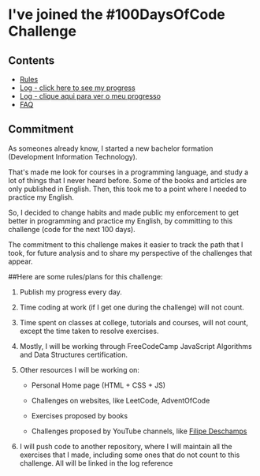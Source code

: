 # I've joined the #100DaysOfCode Challenge

## Contents

* [Rules](rules.md)
* [Log - click here to see my progress](log-en.md)
* [Log - clique aqui para ver o meu progresso](log-pt-br.md)
* [FAQ](FAQ.md)

## Commitment

As someones already know, I started a new bachelor formation (Development Information Technology). 

That's made me look for courses in a programming language, and study a lot of things that I never heard before. Some of the books and articles are only published in English. Then, this took me to a point where I needed to practice my English.

So, I decided to change habits and made public my enforcement to get better in programming and practice my English, by committing to this challenge (code for the next 100 days).

The commitment to this challenge makes it easier to track the path that I took, for future analysis and to share my perspective of the challenges that appear.



##Here are some rules/plans for this challenge:

1. Publish my progress every day.

2. Time coding at work (if I get one during the challenge) will not count.

3. Time spent on classes at college, tutorials and courses, will not count, except the time taken to resolve exercises.

4. Mostly, I will be working through FreeCodeCamp JavaScript Algorithms and Data Structures certification.

5. Other resources I will be working on:
   
   - Personal Home page (HTML + CSS + JS)
   
   - Challenges on websites, like LeetCode, AdventOfCode
   
   - Exercises proposed by books
   
   - Challenges proposed by YouTube channels, like [Filipe Deschamps](https://www.youtube.com/c/FilipeDeschamps)

6. I will push code to another repository, where I will maintain all the exercises that I made, including some ones that do not count to this challenge. All will be linked in the log reference        
